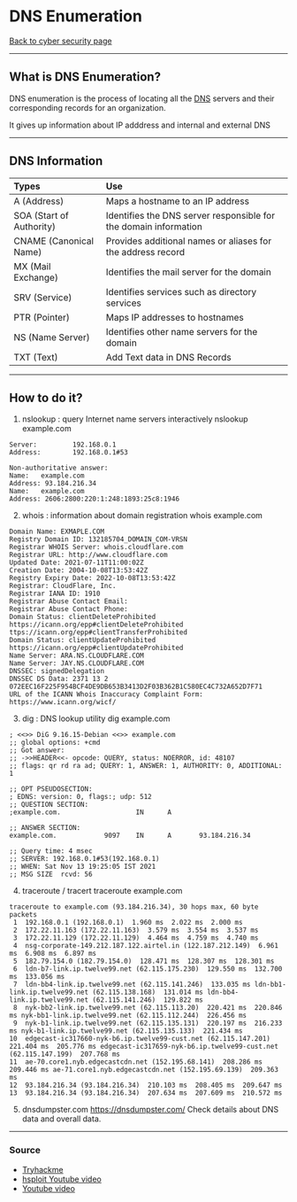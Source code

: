 # DNS Enumeration
[Back to cyber security page](./index.md)

---

## What is DNS Enumeration?
DNS enumeration is the process of locating all the [DNS](../Networking/DNS.md) servers and their corresponding records for an organization.

It gives up information about IP adddress and internal and external DNS

---

## DNS Information

|Types|Use|
|:--|:-|
|A (Address)| Maps a hostname to an IP address |
|SOA (Start of Authority)|Identifies the DNS server responsible for the domain information|
|CNAME (Canonical Name)| Provides additional names or aliases for the address record |
|MX (Mail Exchange)|Identifies the mail server for the domain|
|SRV (Service) |Identifies services such as directory services|
|PTR (Pointer) |Maps IP addresses to hostnames |
|NS (Name Server)|Identifies other name servers for the domain|
|TXT (Text) | Add Text data in DNS Records

---

## How to do it?
1. nslookup : query Internet name servers interactively
nslookup example.com
```
Server:         192.168.0.1
Address:        192.168.0.1#53

Non-authoritative answer:
Name:   example.com
Address: 93.184.216.34
Name:   example.com
Address: 2606:2800:220:1:248:1893:25c8:1946
```

2. whois : information about domain registration
whois example.com
```
Domain Name: EXMAPLE.COM
Registry Domain ID: 132185704_DOMAIN_COM-VRSN
Registrar WHOIS Server: whois.cloudflare.com
Registrar URL: http://www.cloudflare.com
Updated Date: 2021-07-11T11:00:02Z
Creation Date: 2004-10-08T13:53:42Z
Registry Expiry Date: 2022-10-08T13:53:42Z
Registrar: CloudFlare, Inc.
Registrar IANA ID: 1910
Registrar Abuse Contact Email:
Registrar Abuse Contact Phone:
Domain Status: clientDeleteProhibited https://icann.org/epp#clientDeleteProhibited
ttps://icann.org/epp#clientTransferProhibited
Domain Status: clientUpdateProhibited https://icann.org/epp#clientUpdateProhibited
Name Server: ARA.NS.CLOUDFLARE.COM
Name Server: JAY.NS.CLOUDFLARE.COM
DNSSEC: signedDelegation
DNSSEC DS Data: 2371 13 2 072EEC16F225F954BCF4DE9DB653B3413D2F03B362B1C580EC4C732A652D7F71
URL of the ICANN Whois Inaccuracy Complaint Form: https://www.icann.org/wicf/
 ```
 
3. dig : DNS lookup utility
dig example.com    
```
; <<>> DiG 9.16.15-Debian <<>> example.com
;; global options: +cmd
;; Got answer:
;; ->>HEADER<<- opcode: QUERY, status: NOERROR, id: 48107
;; flags: qr rd ra ad; QUERY: 1, ANSWER: 1, AUTHORITY: 0, ADDITIONAL: 1

;; OPT PSEUDOSECTION:
; EDNS: version: 0, flags:; udp: 512
;; QUESTION SECTION:
;example.com.                   IN      A

;; ANSWER SECTION:
example.com.            9097    IN      A       93.184.216.34

;; Query time: 4 msec
;; SERVER: 192.168.0.1#53(192.168.0.1)
;; WHEN: Sat Nov 13 19:25:05 IST 2021
;; MSG SIZE  rcvd: 56

```

4.  traceroute / tracert
traceroute example.com
```
traceroute to example.com (93.184.216.34), 30 hops max, 60 byte packets
 1  192.168.0.1 (192.168.0.1)  1.960 ms  2.022 ms  2.000 ms
 2  172.22.11.163 (172.22.11.163)  3.579 ms  3.554 ms  3.537 ms
 3  172.22.11.129 (172.22.11.129)  4.464 ms  4.759 ms  4.740 ms
 4  nsg-corporate-149.212.187.122.airtel.in (122.187.212.149)  6.961 ms  6.908 ms  6.897 ms
 5  182.79.154.0 (182.79.154.0)  128.471 ms  128.307 ms  128.301 ms
 6  ldn-b7-link.ip.twelve99.net (62.115.175.230)  129.550 ms  132.700 ms  133.056 ms
 7  ldn-bb4-link.ip.twelve99.net (62.115.141.246)  133.035 ms ldn-bb1-link.ip.twelve99.net (62.115.138.168)  131.014 ms ldn-bb4-link.ip.twelve99.net (62.115.141.246)  129.822 ms
 8  nyk-bb2-link.ip.twelve99.net (62.115.113.20)  220.421 ms  220.846 ms nyk-bb1-link.ip.twelve99.net (62.115.112.244)  226.456 ms
 9  nyk-b1-link.ip.twelve99.net (62.115.135.131)  220.197 ms  216.233 ms nyk-b1-link.ip.twelve99.net (62.115.135.133)  221.434 ms
10  edgecast-ic317660-nyk-b6.ip.twelve99-cust.net (62.115.147.201)  221.404 ms  205.776 ms edgecast-ic317659-nyk-b6.ip.twelve99-cust.net (62.115.147.199)  207.768 ms
11  ae-70.core1.nyb.edgecastcdn.net (152.195.68.141)  208.286 ms  209.446 ms ae-71.core1.nyb.edgecastcdn.net (152.195.69.139)  209.363 ms
12  93.184.216.34 (93.184.216.34)  210.103 ms  208.405 ms  209.647 ms
13  93.184.216.34 (93.184.216.34)  207.634 ms  207.609 ms  210.572 ms
```

5. dnsdumpster.com
https://dnsdumpster.com/
Check details about DNS data and overall data.

---

### Source
- [Tryhackme](https://tryhackme.com/room/passiverecon)
- [hsploit Youtube video](https://youtu.be/rQ-dc5kwRtU)
- [Youtube video]()